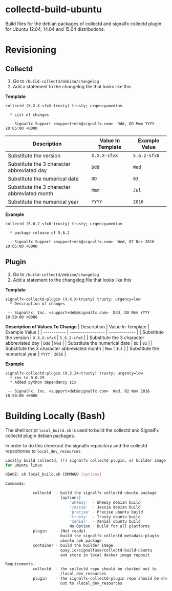 collectd-build-ubuntu
=====================

Build files for the debian packages of collectd and signalfx collectd plugin for Ubuntu 12.04, 14.04 and 15.04 distributions.

# Revisioning

## Collectd
1. Go to `/build-collectd/debian/changelog`
2. Add a statement to the changelog file that looks like this

**Template**
```
collectd (X.X.X-sfxX~trusty) trusty; urgency=medium

  * List of changes

 -- Signalfx Support <support+deb@signalfx.com>  Ddd, DD Mmm YYYY 20:05:00 +0000
 ```

| Description | Value In Template | Example Value |
| ----------- | ----------------- | ------------- |
| Substitute the version | `X.X.X-sfxX` | `5.6.2-sfx0` |
| Substitute the 3 character abbreviated day | `Ddd` | `Wed` |
| Substitute the numerical date | `DD` | `03` |
| Substitute the 3 character abbreviated month | `Mmm` | `Jul` |
| Substitute the numerical year | `YYYY` | `2016` |

**Example**
```
collectd (5.6.2-sfx0~trusty) trusty; urgency=medium

  * package release of 5.6.2

 -- Signalfx Support <support+deb@signalfx.com>  Wed, 07 Dec 2016 20:05:00 +0000
 ```

## Plugin
1. Go to `/build-collectd/debian/changelog`
2. Add a statement to the changelog file that looks like this

**Template**
```
signalfx-collectd-plugin (X.X.X~trusty) trusty; urgency=low
  * Description of changes

 -- SignalFx, Inc. <support+deb@signalfx.com>  Ddd, DD Mmm YYYY 10:50:00 +0000
 ```

**Description of Values To Change**
| Description | Value In Template | Example Value |
| ----------- | ----------------- | ------------- |
| Substitute the version | `X.X.X-sfxX` | `5.6.2-sfx0` |
| Substitute the 3 character abbreviated day | `Ddd` | `Wed` |
| Substitute the numerical date | `DD` | `03` |
| Substitute the 3 character abbreviated month | `Mmm` | `Jul` |
| Substitute the numerical year | `YYYY` | `2016` |

**Example**
```
signalfx-collectd-plugin (0.2.24~trusty) trusty; urgency=low
  * rev to 0.0.29
  * Added python dependency six

 -- SignalFx, Inc. <support+deb@signalfx.com>  Wed, 02 Nov 2016 10:50:00 +0000
 ```


# Building Locally (Bash)
The shell script `local_build.sh` is used to build the collectd and SignalFx 
collectd plugin debian packages.

In order to do this checkout the signalfx repository and the collectd repsoitories
to `local_dev_resources`.

```bash
Locally build collectd, (!) signalfx collectd plugin, or builder image
for ubuntu linux

USAGE: sh local_build.sh COMMAND [options]

Commands:

            collectd  - build the signalfx collectd ubuntu package
                        [options]
                            'wheezy'  - Wheezy debian build
                            'jessie'  - Jessie debian build
                            'precise' - Precise ubuntu build
                            'trusty'  - Trusty ubuntu build
                            'xenial'  - Xenial ubuntu build
                            No Option - Build for all platforms
            plugin    - (Not ready)   
                        build the signalfx collectd metadata plugin
                        ubuntu apk package
            container - build the builder image
                        quay.io/signalfuse/collectd-build-ubuntu
                        and store in local docker image reposit

Requirements:
            collectd  - the collectd repo should be checked out to 
                        /local_dev_resources
            plugin    - the signalfx-collectd-plugin repo should be checked 
                        out to /local_dev_resources
```
